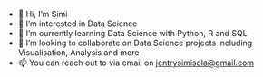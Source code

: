 - 👋 Hi, I’m Simi
- 👀 I’m interested in Data Science
- 🌱 I’m currently learning Data Science with Python, R and SQL
- 💞️ I’m looking to collaborate on Data Science projects including Visualisation, Analysis and more
- 📫 You can reach out to via email on jentrysimisola@gmail.com
